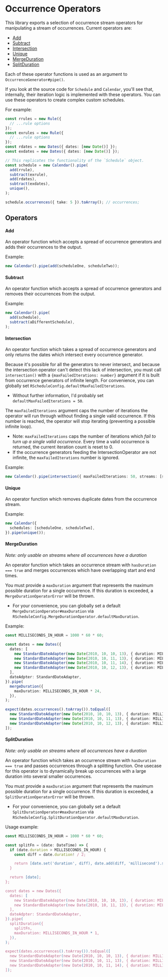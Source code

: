 # Occurrence Operators <!-- omit in toc -->

This library exports a selection of occurrence stream operators for manipulating a stream of occurrences. Current operators are:

- [Add](#add)
- [Subtract](#subtract)
- [Intersection](#intersection)
- [Unique](#unique)
- [MergeDuration](#mergeduration)
- [SplitDuration](#splitduration)

Each of these operator functions is used as an argument to `OccurrenceGenerator#pipe()`.

If you look at the source code for `Schedule` and `Calendar`, you'll see that, internally, their iteration logic is implemented with these operators. You can use these operators to create complex custom schedules.

For example:

```typescript
const rrules = new Rule({
  // ...rule options
});
const exrules = new Rule({
  // ...rule options
});
const rdates = new Dates({ dates: [new Date()] });
const exdates = new Dates({ dates: [new Date()] });

// This replicates the functionality of the `Schedule` object.
const schedule = new Calendar().pipe(
  add(rrule),
  subtract(exrule),
  add(rdates),
  subtract(exdates),
  unique(),
);

schedule.occurrences({ take: 5 }).toArray(); // occurrences;
```

## Operators <!-- omit in toc -->

#### Add

An operator function which accepts a spread of occurrence generators and adds their occurrences to the output.

Example:

```typescript
new Calendar().pipe(add(scheduleOne, scheduleTwo));
```

#### Subtract

An operator function which accepts a spread of occurrence generators and removes their occurrences from the output.

Example:

```typescript
new Calendar().pipe(
  add(schedule),
  subtract(aDifferentSchedule),
);
```

#### Intersection

An operator function which takes a spread of occurrence generators and only returns the dates which intersect every occurrence generator.

Because it's possible for all the generators to never intersect, and because the intersection operator can't detect this lack of intersection, you must call `intersection()` with a `{maxFailedIterations: number}` argument if it is built from occurrence generators of infinite length. For convenience, you can globally set `RScheduleConfig.defaultMaxFailedIterations`.

- Without further information, I'd probably set `defaultMaxFailedIterations = 50`.

The `maxFailedIterations` argument caps the number of iterations the operator will run through without finding a single valid occurrence. If this number is reached, the operator will stop iterating (preventing a possible infinite loop).

- Note: `maxFailedIterations` caps the number of iterations which _fail to turn up a single valid occurrence_. Every time a valid occurrence is returned, the current iteration count is reset to 0.
- If the occurrence generators feeding the IntersectionOperator are not infinite, the `maxFailedIterations` number is ignored.

Example:

```typescript
new Calendar().pipe(intersection({ maxFailedIterations: 50, streams: [scheduleOne, scheduleTwo] }));
```

#### Unique

An operator function which removes duplicate dates from the occurrence stream.

Example:

```typescript
new Calendar({
  schedules: [scheduleOne, scheduleTwo],
}).pipe(unique());
```

#### MergeDuration

_Note: only usable on streams where all occurrences have a duration_

An operator function which takes an occurrence stream with `hasDuration === true` and merges occurrences which have overlapping start and end times.

You must provide a `maxDuration` argument that represents the maximum possible duration for a single occurrence. If this duration is exceeded, a `MergeDurationOperatorError` will be thrown.

- For your convenience, you can globally set a default `MergeDurationOperator#maxDuration` via `RScheduleConfig.MergeDurationOperator.defaultMaxDuration`.

Example:

```typescript
const MILLISECONDS_IN_HOUR = 1000 * 60 * 60;

const dates = new Dates({
  dates: [
    new StandardDateAdapter(new Date(2010, 10, 10, 13), { duration: MILLISECONDS_IN_HOUR * 1 }),
    new StandardDateAdapter(new Date(2010, 10, 11, 13), { duration: MILLISECONDS_IN_HOUR * 2 }),
    new StandardDateAdapter(new Date(2010, 10, 11, 14), { duration: MILLISECONDS_IN_HOUR * 2 }),
    new StandardDateAdapter(new Date(2010, 10, 12, 13), { duration: MILLISECONDS_IN_HOUR * 1 }),
  ],
  dateAdpter: StandardDateAdapter,
}).pipe(
  mergeDuration({
    maxDuration: MILLISECONDS_IN_HOUR * 24,
  }),
);

expect(dates.occurrences().toArray()).toEqual([
  new StandardDateAdapter(new Date(2010, 10, 10, 13), { duration: MILLISECONDS_IN_HOUR * 1 }),
  new StandardDateAdapter(new Date(2010, 10, 11, 13), { duration: MILLISECONDS_IN_HOUR * 3 }),
  new StandardDateAdapter(new Date(2010, 10, 12, 13), { duration: MILLISECONDS_IN_HOUR * 1 }),
]);
```

#### SplitDuration

_Note: only usable on streams where all occurrences have a duration_

An operator function which takes an occurrence stream with `hasDuration === true` and passes occurrences through a splitting function. One usecase for this operator is to dynamically break up occurrences with a large duration into several smaller occurrences.

You must provide a `maxDuration` argument that represents the maximum possible duration for a single occurrence. If this duration is exceeded, a `SplitDurationOperatorError` will be thrown.

- For your convenience, you can globally set a default `SplitDurationOperator#maxDuration` via `RScheduleConfig.SplitDurationOperator.defaultMaxDuration`.

Usage example:

```typescript
const MILLISECONDS_IN_HOUR = 1000 * 60 * 60;

const splitFn = (date: DateTime) => {
  if (date.duration > MILLISECONDS_IN_HOUR) {
    const diff = date.duration! / 2;

    return [date.set('duration', diff), date.add(diff, 'millisecond').set('duration', diff)];
  }

  return [date];
};

const dates = new Dates({
  dates: [
    new StandardDateAdapter(new Date(2010, 10, 10, 13), { duration: MILLISECONDS_IN_HOUR * 1 }),
    new StandardDateAdapter(new Date(2010, 10, 11, 13), { duration: MILLISECONDS_IN_HOUR * 2 }),
  ],
  dateAdpter: StandardDateAdapter,
}).pipe(
  splitDuration({
    splitFn,
    maxDuration: MILLISECONDS_IN_HOUR * 1,
  }),
);

expect(dates.occurrences().toArray()).toEqual([
  new StandardDateAdapter(new Date(2010, 10, 10, 13), { duration: MILLISECONDS_IN_HOUR * 1 }),
  new StandardDateAdapter(new Date(2010, 10, 11, 13), { duration: MILLISECONDS_IN_HOUR * 1 }),
  new StandardDateAdapter(new Date(2010, 10, 11, 14), { duration: MILLISECONDS_IN_HOUR * 1 }),
]);
```
